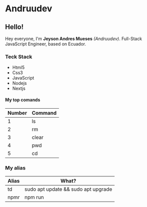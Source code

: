 # Andruudev 

## Hello!
Hey everyone, I'm **Jeyson Andres Mueses** _(Andruudev)_. Full-Stack JavaScript Engineer, based on Ecuador.

### Teck Stack
- Html5
- Css3
- JavaScript
- Nodejs
- Nextjs

#### My top comands
| Number | Command | 
| ------ | ------  |
| 1      | ls      |
| 2      | rm      |
| 3      | clear   |
| 4      | pwd     |
| 5      | cd      |


### My alias
| Alias | What?                               |
| ----- | ----------------------------------- |
| td    | sudo apt update && sudo apt upgrade |
| npmr  | npm run                             |